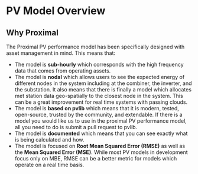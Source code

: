 # PV Model Overview

## Why Proximal

The Proximal PV performance model has been specifically designed with asset management in mind.  This means that:

- The model is **sub-hourly** which corresponds with the high frequency data that comes from operating assets.
- The model is **nodal** which allows users to see the expected energy of different nodes in the system including at the combiner, the inverter, and the substation.  It also means that there is finally a model which allocates met station data geo-spatially to the closest node in the system.  This can be a great improvement for real time systems with passing clouds.
- The model is **based on pvlib** which means that it is modern, tested, open-source, trusted by the community, and extendable.  If there is a model you would like us to use in the proximal PV performance model, all you need to do is submit a pull request to pvlib.
- The model is **documented** which means that you can see exactly what is being calculated and how.
- The model is focused on **Root Mean Squared Error (RMSE)** as well as the **Mean Squared Error (MSE)**.  While most PV models in development focus only on MBE, RMSE can be a better metric for models which operate on a real time basis.
